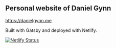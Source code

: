 ## Personal website of Daniel Gynn

https://danielgynn.me

Built with Gatsby and deployed with Netlify.

[![Netlify Status](https://api.netlify.com/api/v1/badges/7c3c3709-bb61-40db-ba4d-85d18fec02ed/deploy-status)](https://app.netlify.com/sites/jovial-ride-c70c39/deploys)
